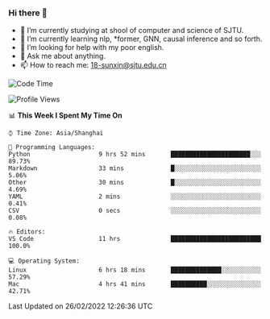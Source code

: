 ### Hi there 👋

<!--
**sunxin000/sunxin000** is a ✨ _special_ ✨ repository because its `README.md` (this file) appears on your GitHub profile.

Here are some ideas to get you started:

- 🔭 I’m currently working on ...
- 🌱 I’m currently learning ...
- 👯 I’m looking to collaborate on ...
- 🤔 I’m looking for help with ...
- 💬 Ask me about ...
- 📫 How to reach me: ...
- 😄 Pronouns: ...
- ⚡ Fun fact: ...
-->
- 🏫 I’m currently studying at shool of computer and science of SJTU.
- 🌱 I’m currently learning nlp, \*former, GNN, causal inference and so forth.
- 🤔 I’m looking for help with my poor english.
- 💬 Ask me about anything.
- 📫 How to reach me: 18-sunxin@sjtu.edu.cn
<!--START_SECTION:waka-->
![Code Time](http://img.shields.io/badge/Code%20Time-96%20hrs%2027%20mins-blue)

![Profile Views](http://img.shields.io/badge/Profile%20Views-5-blue)

📊 **This Week I Spent My Time On** 

```text
⌚︎ Time Zone: Asia/Shanghai

💬 Programming Languages: 
Python                   9 hrs 52 mins       ██████████████████████░░░   89.73% 
Markdown                 33 mins             █░░░░░░░░░░░░░░░░░░░░░░░░   5.06% 
Other                    30 mins             █░░░░░░░░░░░░░░░░░░░░░░░░   4.69% 
YAML                     2 mins              ░░░░░░░░░░░░░░░░░░░░░░░░░   0.41% 
CSV                      0 secs              ░░░░░░░░░░░░░░░░░░░░░░░░░   0.08%

🔥 Editors: 
VS Code                  11 hrs              █████████████████████████   100.0%

💻 Operating System: 
Linux                    6 hrs 18 mins       ██████████████░░░░░░░░░░░   57.29% 
Mac                      4 hrs 41 mins       ██████████░░░░░░░░░░░░░░░   42.71%

```


 Last Updated on 26/02/2022 12:26:36 UTC
<!--END_SECTION:waka-->
